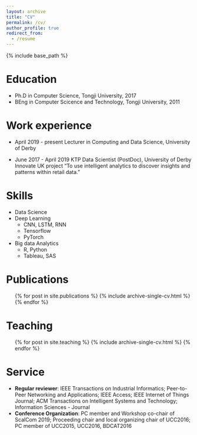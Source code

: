 ```yaml
---
layout: archive
title: "CV"
permalink: /cv/
author_profile: true
redirect_from:
  - /resume
---
```


{% include base_path %}

Education
======
* Ph.D in Computer Science, Tongji University, 2017
* BEng in Computer Scicence and Technology, Tongji University, 2011

Work experience
======
* April 2019 - present	Lecturer in Computing and Data Science, University of Derby

* June 2017 - April 2019	KTP Data Scientist (PostDoc), University of Derby
	Innovate UK project “To use intelligent analytics to discover insights and patterns within retail data.”

Skills
======
* Data Science
* Deep Learning
  * CNN, LSTM, RNN
  * Tensorflow
  * PyTorch
* Big data Analytics  
  * R, Python
  * Tableau, SAS

Publications
======
  <ul>{% for post in site.publications %}
    {% include archive-single-cv.html %}
  {% endfor %}</ul>

Teaching
======
  <ul>{% for post in site.teaching %}
    {% include archive-single-cv.html %}
  {% endfor %}</ul>

Service
======
* **Regular reviewer**: IEEE Transactions on Industrial Informatics; Peer-to-Peer Networking and Applications; IEEE Access; IEEE Internet of Things Journal; ACM Transactions on Intelligent Systems and Technology; Information Sciences - Journal
* **Conference Organization**: PC member and Workshop co-chair of ScalCom 2019; Proceeding chair and local organizing chair of UCC2016; PC member of UCC2015, UCC2016, BDCAT2016
